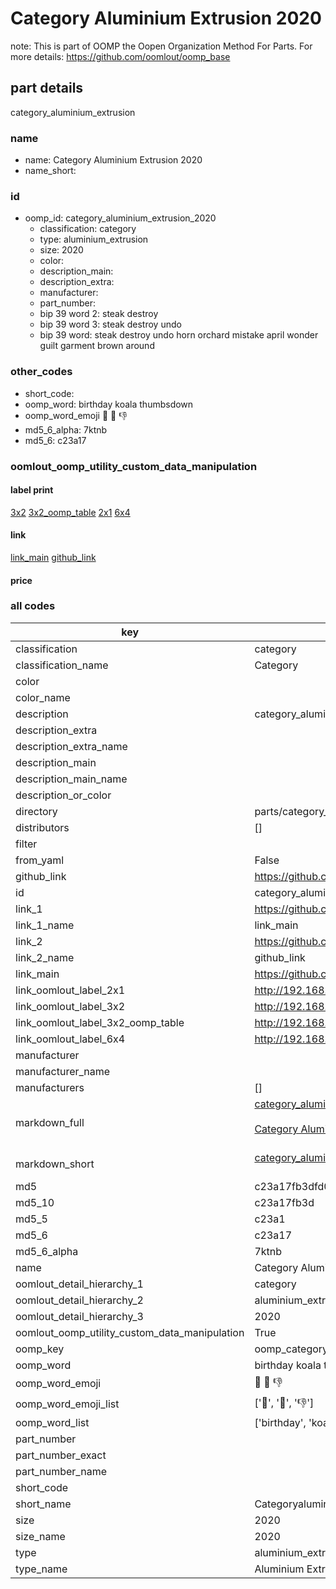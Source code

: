 # Category Aluminium Extrusion 2020  

note: This is part of OOMP the Oopen Organization Method For Parts. For more details: https://github.com/oomlout/oomp_base

##  part details



category_aluminium_extrusion

### name
* name: Category Aluminium Extrusion 2020
* name_short: 
### id
* oomp_id: category_aluminium_extrusion_2020
  * classification: category
  * type: aluminium_extrusion
  * size: 2020
  * color: 
  * description_main: 
  * description_extra: 
  * manufacturer: 
  * part_number: 
  * bip 39 word 2: steak destroy
  * bip 39 word 3: steak destroy undo
  * bip 39 word: steak destroy undo horn orchard mistake april wonder guilt garment brown around

### other_codes
* short_code: 
* oomp_word: birthday koala thumbsdown
* oomp_word_emoji :birthday: :koala: :thumbsdown:
* md5_6_alpha: 7ktnb
* md5_6: c23a17






### oomlout_oomp_utility_custom_data_manipulation
#### label print
[3x2](http://192.168.1.245:1112/?label=oomp%207ktnb)
[3x2_oomp_table](http://192.168.1.107:1112/?label=oomp%207ktnb)
[2x1](http://192.168.1.242:1112/?label=oomp%207ktnb)
[6x4](http://192.168.1.55:1112/?label=oomp%207ktnb)    

#### link

[link_main](https://github.com/oomlout/oomlout_oomp_current_version_messy/tree/main/parts/category_aluminium_extrusion_2020) [github_link](https://github.com/oomlout/oomlout_oomp_part_src/tree/main/parts/category_aluminium_extrusion_2020)                             

#### price







### all codes 
| key | value |  
| --- | --- |  
| classification | category |  
| classification_name | Category |  
| color |  |  
| color_name |  |  
| description | category_aluminium_extrusion |  
| description_extra |  |  
| description_extra_name |  |  
| description_main |  |  
| description_main_name |  |  
| description_or_color |   |  
| directory | parts/category_aluminium_extrusion_2020 |  
| distributors | [] |  
| filter |  |  
| from_yaml | False |  
| github_link | https://github.com/oomlout/oomlout_oomp_part_src/tree/main/parts/category_aluminium_extrusion_2020 |  
| id | category_aluminium_extrusion_2020 |  
| link_1 | https://github.com/oomlout/oomlout_oomp_current_version_messy/tree/main/parts/category_aluminium_extrusion_2020 |  
| link_1_name | link_main |  
| link_2 | https://github.com/oomlout/oomlout_oomp_part_src/tree/main/parts/category_aluminium_extrusion_2020 |  
| link_2_name | github_link |  
| link_main | https://github.com/oomlout/oomlout_oomp_current_version_messy/tree/main/parts/category_aluminium_extrusion_2020 |  
| link_oomlout_label_2x1 | http://192.168.1.242:1112/?label=oomp%207ktnb |  
| link_oomlout_label_3x2 | http://192.168.1.245:1112/?label=oomp%207ktnb |  
| link_oomlout_label_3x2_oomp_table | http://192.168.1.107:1112/?label=oomp%207ktnb |  
| link_oomlout_label_6x4 | http://192.168.1.55:1112/?label=oomp%207ktnb |  
| manufacturer |  |  
| manufacturer_name |  |  
| manufacturers | [] |  
| markdown_full | [category_aluminium_extrusion_2020](https://github.com/oomlout/oomlout_oomp_current_version_messy/tree/main/parts/category_aluminium_extrusion_2020)<br>[](https://github.com/oomlout/oomlout_oomp_current_version_messy/tree/main/parts/category_aluminium_extrusion_2020)<br>[Category Aluminium Extrusion 2020](https://github.com/oomlout/oomlout_oomp_current_version_messy/tree/main/parts/category_aluminium_extrusion_2020)<br><br> |  
| markdown_short | [category_aluminium_extrusion_2020](https://github.com/oomlout/oomlout_oomp_current_version_messy/tree/main/parts/category_aluminium_extrusion_2020)<br><br> |  
| md5 | c23a17fb3dfd015e37ce06d9d9cf0ea8 |  
| md5_10 | c23a17fb3d |  
| md5_5 | c23a1 |  
| md5_6 | c23a17 |  
| md5_6_alpha | 7ktnb |  
| name | Category Aluminium Extrusion 2020 |  
| oomlout_detail_hierarchy_1 | category |  
| oomlout_detail_hierarchy_2 | aluminium_extrusion |  
| oomlout_detail_hierarchy_3 | 2020 |  
| oomlout_oomp_utility_custom_data_manipulation | True |  
| oomp_key | oomp_category_aluminium_extrusion_2020 |  
| oomp_word | birthday koala thumbsdown |  
| oomp_word_emoji | :birthday: :koala: :thumbsdown: |  
| oomp_word_emoji_list | [':birthday:', ':koala:', ':thumbsdown:'] |  
| oomp_word_list | ['birthday', 'koala', 'thumbsdown'] |  
| part_number |  |  
| part_number_exact |  |  
| part_number_name |  |  
| short_code |  |  
| short_name | Categoryaluminiumextrusion |  
| size | 2020 |  
| size_name | 2020 |  
| type | aluminium_extrusion |  
| type_name | Aluminium Extrusion |  
